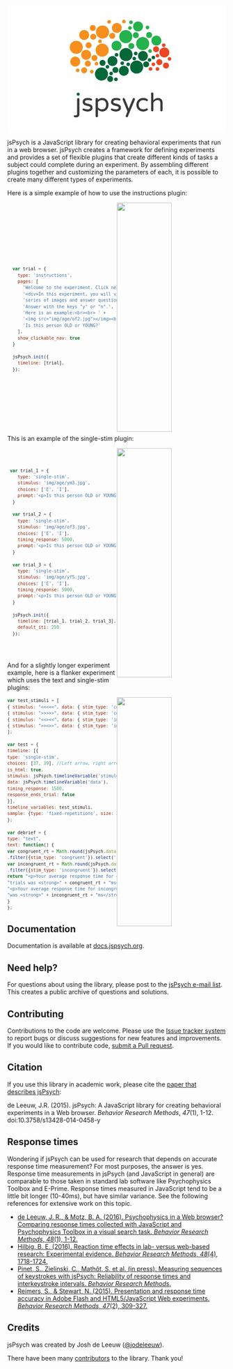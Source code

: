 ![logo](jspsych-logo-readme.jpg)

jsPsych is a JavaScript library for creating behavioral experiments that run in a web browser. jsPsych creates a framework for defining experiments and provides a set of flexible plugins that create different kinds of tasks a subject could complete during an experiment. By assembling different plugins together and customizing the parameters of each, it is possible to create many different types of experiments.

Here is a simple example of how to use the instructions plugin:
<div display="flex">
<img src="https://user-images.githubusercontent.com/14092539/27882312-2e010dd4-619a-11e7-89f8-8bf5dbdc0449.gif" align="right" width=50% height=525 />

<div markdown="2" style="width: 50%;">
<sub>

```javascript










  var trial = {
    type: 'instructions',
    pages: [
      'Welcome to the experiment. Click next to begin.',
      '<div>In this experiment, you will view a ' +
      'series of images and answer questions.<br>' +
      'Answer with the keys "y" or "n".',
      'Here is an example:<br><br> ' +
      '<img src="img/age/of2.jpg"></img><br><br>' +
      'Is this person OLD or YOUNG?'
    ],
    show_clickable_nav: true
  }

  jsPsych.init({
    timeline: [trial],
  });
  
  
  
  
  
  
  
  
  
  ```
  
</sub>
</div>
</div>


This is an example of the single-stim plugin:
<div display="flex">
<img src="https://user-images.githubusercontent.com/14092539/27881925-8c1a2fba-6198-11e7-9899-a30c517bbabc.gif" align="right"
width=50% height=525/>

<div markdown="2" style="width: 50%;">
<sub>

```javascript



 var trial_1 = {
    type: 'single-stim',
    stimulus: 'img/age/ym3.jpg',
    choices: ['E', 'I'],
    prompt:'<p>Is this person OLD or YOUNG?</p>'
  }

  var trial_2 = {
    type: 'single-stim',
    stimulus: 'img/age/of3.jpg',
    choices: ['E', 'I'],
    timing_response: 5000,
    prompt:'<p>Is this person OLD or YOUNG?</p>'
  }

  var trial_3 = {
    type: 'single-stim',
    stimulus: 'img/age/yf5.jpg',
    choices: ['E', 'I'],
    timing_response: 5000,
    prompt:'<p>Is this person OLD or YOUNG?</p>'
  }
  
  jsPsych.init({
    timeline: [trial_1, trial_2, trial_3],
    default_iti: 250
  });
  
  
  
```

</sub>
</div>
</div>

And for a slightly longer experiment example, here is a flanker experiment which uses the text and single-stim plugins:
<div display="flex">
<img src="https://user-images.githubusercontent.com/14092539/27867906-07da2b80-6169-11e7-9ccb-10bc4fc51178.gif" align="right" width=50% height=525/>


<div markdown="1" style="width: 50%;">
<sub>

```javascript
var test_stimuli = [
{ stimulus: "<<<<<", data: { stim_type: 'congruent'} },
{ stimulus: ">>>>>", data: { stim_type: 'congruent'} },
{ stimulus: "<<><<", data: { stim_type: 'incongruent'} },
{ stimulus: ">><>>", data: { stim_type: 'incongruent'} }
];

var test = {
timeline: [{
type: 'single-stim',
choices: [37, 39], //Left arrow, right arrow
is_html: true,
stimulus: jsPsych.timelineVariable('stimulus'),
data: jsPsych.timelineVariable('data'),
timing_response: 1500,
response_ends_trial: false
}],
timeline_variables: test_stimuli,
sample: {type: 'fixed-repetitions', size: 2}
};

var debrief = {
type: "text",
text: function() {
var congruent_rt = Math.round(jsPsych.data.get()
.filter({stim_type: 'congruent'}).select('rt').mean());
var incongruent_rt = Math.round(jsPsych.data.get()
.filter({stim_type: 'incongruent'}).select('rt').mean());
return "<p>Your average response time for congruent " + 
"trials was <strong>" + congruent_rt + "ms</strong>.</p>"+
"<p>Your average response time for incongruent trials " +
"was <strong>" + incongruent_rt + "ms</strong>.</p>";
}
};
```

</sub>
</div>
</div>

Documentation
-------------

Documentation is available at [docs.jspsych.org](http://docs.jspsych.org).

Need help?
----------

For questions about using the library, please post to the [jsPsych e-mail list](https://groups.google.com/forum/#!forum/jspsych). This creates a public archive of questions and solutions.

Contributing
------------

Contributions to the code are welcome. Please use the [Issue tracker system](https://github.com/jodeleeuw/jsPsych/issues) to report bugs or discuss suggestions for new features and improvements. If you would like to contribute code, [submit a Pull request](https://help.github.com/articles/using-pull-requests).

Citation
--------

If you use this library in academic work, please cite the [paper that describes jsPsych](http://link.springer.com/article/10.3758%2Fs13428-014-0458-y):

de Leeuw, J.R. (2015). jsPsych: A JavaScript library for creating behavioral experiments in a Web browser. *Behavior Research Methods*, _47_(1), 1-12. doi:10.3758/s13428-014-0458-y

Response times
--------------

Wondering if jsPsych can be used for research that depends on accurate response time measurement? For most purposes, the answer is yes. Response time measurements in jsPsych (and JavaScript in general) are comparable to those taken in standard lab software like Psychophysics Toolbox and E-Prime. Response times measured in JavaScript tend to be a little bit longer (10-40ms), but have similar variance. See the following references for extensive work on this topic.

* [de Leeuw, J. R., & Motz, B. A. (2016). Psychophysics in a Web browser? Comparing response times collected with JavaScript and Psychophysics Toolbox in a visual search task. *Behavior Research Methods*, *48*(1), 1-12.](http://link.springer.com/article/10.3758%2Fs13428-015-0567-2)
* [Hilbig, B. E. (2016). Reaction time effects in lab- versus web-based research: Experimental evidence. *Behavior Research Methods*, *48*(4), 1718-1724.](http://dx.doi.org/10.3758/s13428-015-0678-9)
* [Pinet, S., Zielinski, C., Mathôt, S. et al. (in press). Measuring sequences of keystrokes with jsPsych: Reliability of response times and interkeystroke intervals.  *Behavior Research Methods*.](http://link.springer.com/article/10.3758/s13428-016-0776-3)
* [Reimers, S., & Stewart, N. (2015). Presentation and response time accuracy in Adobe Flash and HTML5/JavaScript Web experiments. *Behavior Research Methods*, *47*(2), 309-327.](http://link.springer.com/article/10.3758%2Fs13428-014-0471-1)


Credits
-------

jsPsych was created by Josh de Leeuw ([@jodeleeuw](https://github.com/jodeleeuw)).

There have been many [contributors](https://github.com/jodeleeuw/jsPsych/blob/master/contributors.md) to the library. Thank you!
